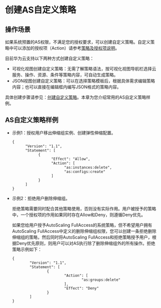 # 创建AS自定义策略<a name="as_07_0103"></a>

## 操作场景<a name="section2495449014355"></a>

如果系统预置的AS权限，不满足您的授权要求，可以创建自定义策略。自定义策略中可以添加的授权项（Action）请参考[策略及授权项说明](https://support.huaweicloud.com/api-as/as_07_0201.html)。

目前华为云支持以下两种方式创建自定义策略：

-   可视化视图创建自定义策略：无需了解策略语法，按可视化视图导航栏选择云服务、操作、资源、条件等策略内容，可自动生成策略。
-   JSON视图创建自定义策略：可以在选择策略模板后，根据具体需求编辑策略内容；也可以直接在编辑框内编写JSON格式的策略内容。

具体创建步骤请参见：[创建自定义策略](https://support.huaweicloud.com/usermanual-iam/iam_01_0605.html)。本章为您介绍常用的AS自定义策略样例。

## AS自定义策略样例<a name="section938914481384"></a>

-   示例1：授权用户移出伸缩组实例、创建弹性伸缩配置。

    ```
    {
          "Version": "1.1",
          "Statement": [
                {
                      "Effect": "Allow",
                      "Action": [
                            "as:instances:delete",
                            "as:configs:create"
                      ]
                }
          ]
    }
    ```

-   示例2：拒绝用户删除伸缩组。

    拒绝策略需要同时配合其他策略使用，否则没有实际作用。用户被授予的策略中，一个授权项的作用如果同时存在Allow和Deny，则遵循Deny优先。

    如果您给用户授予AutoScaling FullAccess的系统策略，但不希望用户拥有AutoScaling FullAccess中定义的删除伸缩组权限，您可以创建一条拒绝删除伸缩组的策略，然后同时将AutoScaling FullAccess和拒绝策略授予用户，根据Deny优先原则，则用户可以对AS执行除了删除伸缩组外的所有操作。拒绝策略示例如下：

    ```
    { 
            "Version": "1.1", 
            "Statement": [ 
                    { 
                            "Action": [ 
                                    "as:groups:delete" 
                            ], 
                            "Effect": "Deny" 
                    } 
            ] 
    }
    ```


